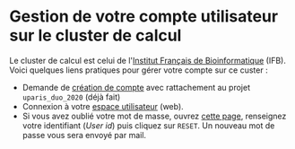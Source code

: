 # Gestion de votre compte utilisateur sur le cluster de calcul

Le cluster de calcul est celui de l'[Institut Français de Bioinformatique](https://www.france-bioinformatique.fr/cluster-ifb-core/) (IFB). Voici quelques liens pratiques pour gérer votre compte sur ce custer :

- Demande de [création de compte](https://my.cluster.france-bioinformatique.fr/manager2/register) avec rattachement au projet `uparis_duo_2020` (déjà fait)
- Connexion à votre [espace utilisateur](https://my.cluster.france-bioinformatique.fr/manager2/) (web).
- Si vous avez oublié votre mot de masse, ouvrez [cette page](https://my.cluster.france-bioinformatique.fr/manager2/), renseignez votre identifiant (*User id*) puis cliquez sur `RESET`. Un nouveau mot de passe vous sera envoyé par mail.
